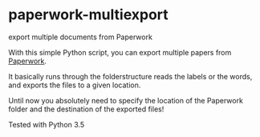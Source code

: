 # paperwork-multiexport
export multiple documents from Paperwork

With this simple Python script, you can export multiple papers from [Paperwork](https://github.com/jflesch/paperwork).

It basically runs through the folderstructure reads the labels or the words, and exports the files to a given location.

Until now you absolutely need to specify the location of the Paperwork folder and the destination of the exported files!

Tested with Python 3.5

